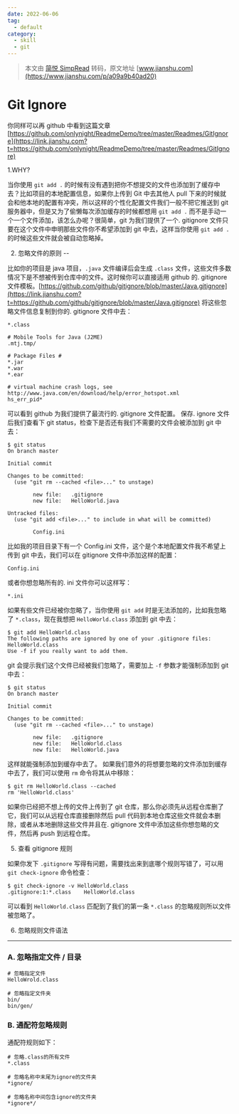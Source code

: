 ```yaml
---
date: 2022-06-06
tag:
  - default
category:
  - skill
  - git
---
```



> 本文由 [简悦 SimpRead](http://ksria.com/simpread/) 转码，原文地址 [www.jianshu.com](https://www.jianshu.com/p/a09a9b40ad20)

Git Ignore
==========


你同样可以再 github 中看到这篇文章
[https://github.com/onlynight/ReadmeDemo/tree/master/Readmes/GitIgnore](https://link.jianshu.com?t=https://github.com/onlynight/ReadmeDemo/tree/master/Readmes/GitIgnore)

1.WHY?


当你使用 `git add .` 的时候有没有遇到把你不想提交的文件也添加到了缓存中去？比如项目的本地配置信息，如果你上传到 Git 中去其他人 pull 下来的时候就会和他本地的配置有冲突，所以这样的个性化配置文件我们一般不把它推送到 git 服务器中，但是又为了偷懒每次添加缓存的时候都想用 `git add .` 而不是手动一个一个文件添加，该怎么办呢？很简单，git 为我们提供了一个. gitignore 文件只要在这个文件中申明那些文件你不希望添加到 git 中去，这样当你使用 `git add .` 的时候这些文件就会被自动忽略掉。

2. 忽略文件的原则
--

比如你的项目是 java 项目，`.java` 文件编译后会生成 `.class` 文件，这些文件多数情况下是不想被传到仓库中的文件。这时候你可以直接适用 github 的. gitignore 文件模板。[https://github.com/github/gitignore/blob/master/Java.gitignore](https://link.jianshu.com?t=https://github.com/github/gitignore/blob/master/Java.gitignore) 将这些忽略文件信息复制到你的. gitignore 文件中去：

```
*.class

# Mobile Tools for Java (J2ME)
.mtj.tmp/

# Package Files #
*.jar
*.war
*.ear

# virtual machine crash logs, see http://www.java.com/en/download/help/error_hotspot.xml
hs_err_pid*
```

可以看到 github 为我们提供了最流行的. gitignore 文件配置。
保存. ignore 文件后我们查看下 git status，检查下是否还有我们不需要的文件会被添加到 git 中去：

```
$ git status
On branch master

Initial commit

Changes to be committed:
  (use "git rm --cached <file>..." to unstage)

        new file:   .gitignore
        new file:   HelloWorld.java

Untracked files:
  (use "git add <file>..." to include in what will be committed)

        Config.ini
```

比如我的项目目录下有一个 Config.ini 文件，这个是个本地配置文件我不希望上传到 git 中去，我们可以在 gitignore 文件中添加这样的配置：

```
Config.ini
```

或者你想忽略所有的. ini 文件你可以这样写：

```
*.ini
```

如果有些文件已经被你忽略了，当你使用 `git add` 时是无法添加的，比如我忽略了 `*.class`，现在我想把 `HelloWorld.class` 添加到 git 中去：

```
$ git add HelloWorld.class
The following paths are ignored by one of your .gitignore files:
HelloWorld.class
Use -f if you really want to add them.
```

git 会提示我们这个文件已经被我们忽略了，需要加上 `-f` 参数才能强制添加到 git 中去：

```
$ git status
On branch master

Initial commit

Changes to be committed:
  (use "git rm --cached <file>..." to unstage)

        new file:   .gitignore
        new file:   HelloWorld.class
        new file:   HelloWorld.java
```

这样就能强制添加到缓存中去了。
如果我们意外的将想要忽略的文件添加到缓存中去了，我们可以使用 `rm` 命令将其从中移除：

```
$ git rm HelloWorld.class --cached
rm 'HelloWorld.class'
```

如果你已经把不想上传的文件上传到了 git 仓库，那么你必须先从远程仓库删了它，我们可以从远程仓库直接删除然后 pull 代码到本地仓库这些文件就会本删除，或者从本地删除这些文件并且在. gitignore 文件中添加这些你想忽略的文件，然后再 push 到远程仓库。

5. 查看 gitignore 规则


如果你发下 `.gitignore` 写得有问题，需要找出来到底哪个规则写错了，可以用 `git check-ignore` 命令检查：

```
$ git check-ignore -v HelloWorld.class
.gitignore:1:*.class    HelloWorld.class
```

可以看到 `HelloWorld.class` 匹配到了我们的第一条 `*.class` 的忽略规则所以文件被忽略了。

6. 忽略规则文件语法
-----

### A. 忽略指定文件 / 目录

```
# 忽略指定文件
HelloWrold.class

# 忽略指定文件夹
bin/
bin/gen/
```

### B. 通配符忽略规则

通配符规则如下：

```
# 忽略.class的所有文件
*.class

# 忽略名称中末尾为ignore的文件夹
*ignore/

# 忽略名称中间包含ignore的文件夹
*ignore*/
```
